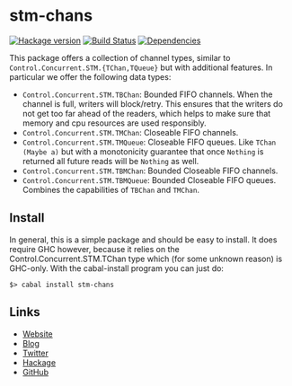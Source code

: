 stm-chans
=========
[![Hackage version](https://img.shields.io/hackage/v/stm-chans.svg?style=flat)](https://hackage.haskell.org/package/stm-chans) 
[![Build Status](https://github.com/wrengr/stm-chans/workflows/ci/badge.svg)](https://github.com/wrengr/stm-chans/actions?query=workflow%3Aci)
[![Dependencies](https://img.shields.io/hackage-deps/v/stm-chans.svg?style=flat)](http://packdeps.haskellers.com/specific?package=stm-chans)

This package offers a collection of channel types, similar to
`Control.Concurrent.STM.{TChan,TQueue}` but with additional features.
In particular we offer the following data types:

* `Control.Concurrent.STM.TBChan`:  Bounded FIFO channels.
    When the channel is full, writers will block/retry. This ensures
    that the writers do not get too far ahead of the readers, which
    helps to  make sure that memory and cpu resources are used
    responsibly.
* `Control.Concurrent.STM.TMChan`:   Closeable FIFO channels.
* `Control.Concurrent.STM.TMQueue`:  Closeable FIFO queues.
    Like `TChan (Maybe a)` but with a monotonicity guarantee that
    once `Nothing` is returned all future reads will be `Nothing`
    as well.
* `Control.Concurrent.STM.TBMChan`:  Bounded Closeable FIFO channels.
* `Control.Concurrent.STM.TBMQueue`: Bounded Closeable FIFO queues.
    Combines the capabilities of `TBChan` and `TMChan`.


## Install

In general, this is a simple package and should be easy to install.
It does require GHC however, because it relies on the
Control.Concurrent.STM.TChan type which (for some unknown reason)
is GHC-only. With the cabal-install program you can just do:

    $> cabal install stm-chans


## Links

* [Website](http://wrengr.org/)
* [Blog](http://winterkoninkje.dreamwidth.org/)
* [Twitter](https://twitter.com/wrengr)
* [Hackage](http://hackage.haskell.org/package/stm-chans)
* [GitHub](https://github.com/wrengr/stm-chans)
